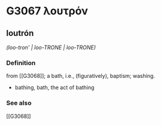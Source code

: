 # G3067 λουτρόν

## loutrón

_(loo-tron' | loo-TRONE | loo-TRONE)_

### Definition

from [[G3068]]; a bath, i.e., (figuratively), baptism; washing.

- bathing, bath, the act of bathing

### See also

[[G3068]]

